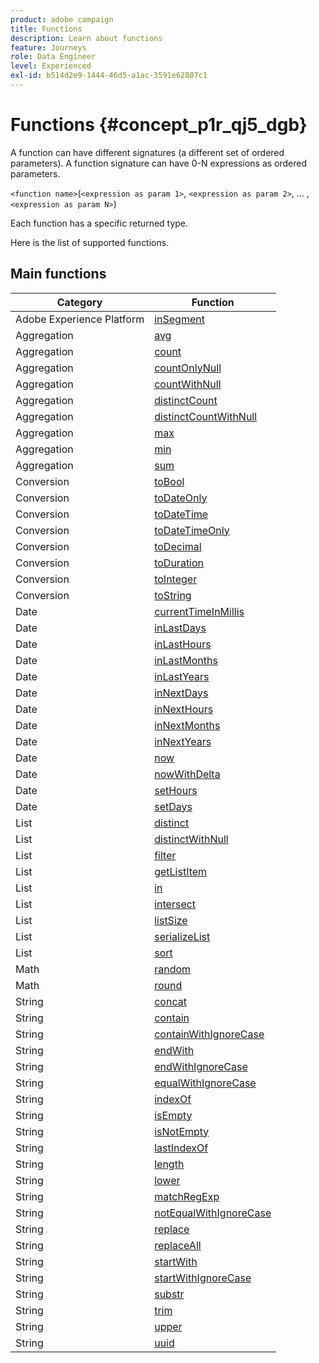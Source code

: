 ```yaml
---
product: adobe campaign
title: Functions
description: Learn about functions
feature: Journeys
role: Data Engineer
level: Experienced
exl-id: b514d2e9-1444-46d5-a1ac-3591e62807c1
---
```

# Functions {#concept_p1r_qj5_dgb}

A function can have different signatures (a different set of ordered parameters). A function signature can have 0-N expressions as ordered parameters.

`<function name>`(`<expression as param 1>`, `<expression as param 2>`, ... ,`<expression as param N>`)

Each function has a specific returned type. 

Here is the list of supported functions.

## Main functions

| Category    | Function              |
|-------------|-----------------------|
| Adobe Experience Platform | [inSegment](../functions/functioninsegment.md)|
| Aggregation | [avg](../functions/functionavg.md)|
| Aggregation | [count](../functions/functioncount.md)|
| Aggregation | [countOnlyNull](../functions/functioncountonlynull.md)|
| Aggregation | [countWithNull](../functions/functioncountwithnull.md)|
| Aggregation | [distinctCount](../functions/functiondistinctcount.md)|
| Aggregation | [distinctCountWithNull](../functions/functiondistinctcountwithnull.md)|
| Aggregation | [max](../functions/functionmax.md)|
| Aggregation | [min](../functions/functionmin.md)|
| Aggregation | [sum](../functions/functionsum.md)|
| Conversion  | [toBool](../functions/functiontobool.md)|
| Conversion  | [toDateOnly](../functions/functiontodateonly.md)|
| Conversion  | [toDateTime](../functions/functiontodatetime.md)|
| Conversion  | [toDateTimeOnly](../functions/functiontodatetimeonly.md)|
| Conversion  | [toDecimal](../functions/functiontodecimal.md)|
| Conversion  | [toDuration](../functions/functiontoduration.md)|
| Conversion  | [toInteger](../functions/functiontointeger.md)|
| Conversion  | [toString](../functions/functiontostring.md)|
| Date        | [currentTimeInMillis](../functions/functioncurrenttimeinmillis.md)|
| Date        | [inLastDays](../functions/functioninlastdays.md)|
| Date        | [inLastHours](../functions/functioninlasthours.md)|
| Date        | [inLastMonths](../functions/functioninlastmonths.md)|
| Date        | [inLastYears](../functions/functioninlastyears.md)|
| Date        | [inNextDays](../functions/functioninnextdays.md)|
| Date        | [inNextHours](../functions/functioninnexthours.md)|
| Date        | [inNextMonths](../functions/functioninnextmonths.md)|
| Date        | [inNextYears](../functions/functioninnextyears.md)|
| Date        | [now](../functions/functionnow.md)|
| Date        | [nowWithDelta](../functions/functionnowwithdelta.md)|
| Date        | [setHours](../functions/functionsethours.md)|
| Date        | [setDays](../functions/functionsetdays.md)|
| List        | [distinct](../functions/functiondistinct.md)
| List        | [distinctWithNull](../functions/functiondistinctwithnull.md)
| List        | [filter](../functions/functionfilter.md)
| List        | [getListItem](../functions/functiongetlistitem.md)
| List        | [in](../functions/functionin.md)
| List        | [intersect](../functions/functionintersect.md)
| List        | [listSize](../functions/functionlistsize.md)
| List        | [serializeList](../functions/functionserializelist.md)
| List        | [sort](../functions/functionsort.md)
| Math        | [random](../functions/functionrandom.md)|
| Math        | [round](../functions/functionround.md)|
| String      | [concat](../functions/functionconcat.md)|
| String      | [contain](../functions/functioncontain.md)|
| String      | [containWithIgnoreCase](../functions/functioncontainwithignorecase.md)|
| String      | [endWith](../functions/functionendwith.md)|
| String      | [endWithIgnoreCase](../functions/functionendwithignorecase.md)|
| String      | [equalWithIgnoreCase](../functions/functionequalignorecase.md)|
| String      | [indexOf](../functions/functionindexof.md)|
| String      | [isEmpty](../functions/functionisempty.md)|
| String      | [isNotEmpty](../functions/functionisnotempty.md)|
| String      | [lastIndexOf](../functions/functionlastindexof.md)|
| String      | [length](../functions/functionlength.md)|
| String      | [lower](../functions/functionlower.md)|
| String      | [matchRegExp](../functions/functionmatchregexp.md)|
| String      | [notEqualWithIgnoreCase](../functions/functionnotequalignorecase.md)|
| String      | [replace](../functions/functionreplace.md)|
| String      | [replaceAll](../functions/functionreplaceall.md)|
| String      | [startWith](../functions/functionstartwith.md)|
| String      | [startWithIgnoreCase](../functions/functionstartwithignorecase.md)|
| String      | [substr](../functions/functionsubstr.md)|
| String      | [trim](../functions/functiontrim.md)|
| String      | [upper](../functions/functionupper.md)|
| String      | [uuid](../functions/functionuuid.md)|
